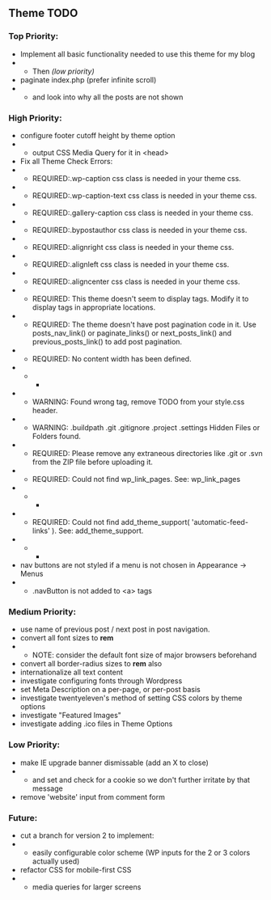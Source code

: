 ## Theme TODO

### Top Priority:
+ Implement all basic functionality needed to use this theme for my blog
+ + Then *(low priority)*
+ paginate index.php (prefer infinite scroll)
+ + and look into why all the posts are not shown

### High Priority:
+ configure footer cutoff height by theme option
+ + output CSS Media Query for it in &lt;head&gt;
+ Fix all Theme Check Errors:
+ + REQUIRED:.wp-caption css class is needed in your theme css.
+ + REQUIRED:.wp-caption-text css class is needed in your theme css.
+ + REQUIRED:.gallery-caption css class is needed in your theme css.
+ + REQUIRED:.bypostauthor css class is needed in your theme css.
+ + REQUIRED:.alignright css class is needed in your theme css.
+ + REQUIRED:.alignleft css class is needed in your theme css.
+ + REQUIRED:.aligncenter css class is needed in your theme css.
+ + REQUIRED: This theme doesn't seem to display tags. Modify it to display tags in appropriate locations.
+ + REQUIRED: The theme doesn't have post pagination code in it. Use posts_nav_link() or paginate_links() or next_posts_link() and previous_posts_link() to add post pagination.
+ + REQUIRED: No content width has been defined. 
+ + + <code><?php if ( ! isset( $content_width ) ) $content_width = NNN; ?></code>
+ + WARNING: Found wrong tag, remove TODO from your style.css header.
+ + WARNING: .buildpath .git .gitignore .project .settings Hidden Files or Folders found.
+ + REQUIRED: Please remove any extraneous directories like .git or .svn from the ZIP file before uploading it.
+ + REQUIRED: Could not find wp_link_pages. See: wp_link_pages
+ + + <code><?php wp_link_pages( $args ); ?></code>
+ + REQUIRED: Could not find add_theme_support( 'automatic-feed-links' ). See: add_theme_support.
+ + + <code><?php add_theme_support( $feature ); ?> </code>
+ nav buttons are not styled if a menu is not chosen in Appearance -> Menus
+ + .navButton is not added to &lt;a&gt; tags

### Medium Priority:
+ use name of previous post / next post in post navigation.
+ convert all font sizes to **rem**
+ + NOTE: consider the default font size of major browsers beforehand
+ convert all border-radius sizes to **rem** also
+ internationalize all text content
+ investigate configuring fonts through Wordpress
+ set Meta Description on a per-page, or per-post basis
+ investigate twentyeleven's method of setting CSS colors by theme options
+ investigate "Featured Images"
+ investigate adding .ico files in Theme Options

### Low Priority:
+ make IE upgrade banner dismissable (add an X to close)
+ + and set and check for a cookie so we don't further irritate by that message
+ remove 'website' input from comment form

### Future:
+ cut a branch for version 2 to implement:
+ + easily configurable color scheme (WP inputs for the 2 or 3 colors actually used)
+ refactor CSS for mobile-first CSS
+ + media queries for larger screens
